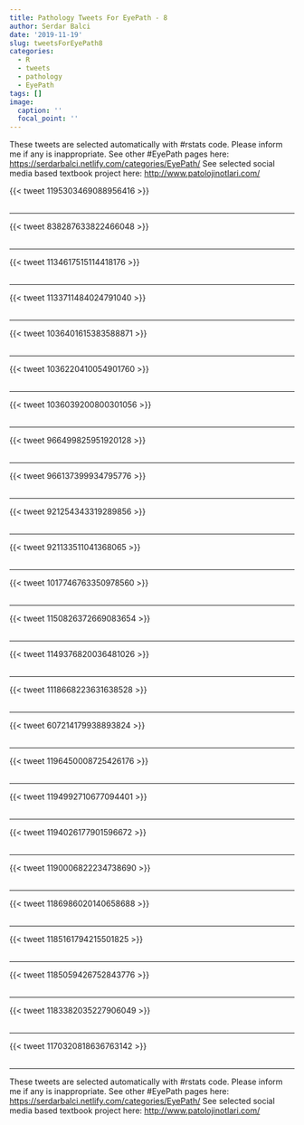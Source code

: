 ```yaml
---
title: Pathology Tweets For EyePath - 8
author: Serdar Balci
date: '2019-11-19'
slug: tweetsForEyePath8
categories:
  - R
  - tweets
  - pathology
  - EyePath
tags: []
image:
  caption: ''
  focal_point: ''
---
```



These tweets are selected automatically with #rstats code. Please inform me if any is inappropriate.
See other #EyePath pages here: https://serdarbalci.netlify.com/categories/EyePath/ 
See selected social media based textbook project here: http://www.patolojinotlari.com/

{{< tweet 1195303469088956416 >}}
<br>
<br>
<hr>
{{< tweet 838287633822466048 >}}
<br>
<br>
<hr>
{{< tweet 1134617515114418176 >}}
<br>
<br>
<hr>
{{< tweet 1133711484024791040 >}}
<br>
<br>
<hr>
{{< tweet 1036401615383588871 >}}
<br>
<br>
<hr>
{{< tweet 1036220410054901760 >}}
<br>
<br>
<hr>
{{< tweet 1036039200800301056 >}}
<br>
<br>
<hr>
{{< tweet 966499825951920128 >}}
<br>
<br>
<hr>
{{< tweet 966137399934795776 >}}
<br>
<br>
<hr>
{{< tweet 921254343319289856 >}}
<br>
<br>
<hr>
{{< tweet 921133511041368065 >}}
<br>
<br>
<hr>
{{< tweet 1017746763350978560 >}}
<br>
<br>
<hr>
{{< tweet 1150826372669083654 >}}
<br>
<br>
<hr>
{{< tweet 1149376820036481026 >}}
<br>
<br>
<hr>
{{< tweet 1118668223631638528 >}}
<br>
<br>
<hr>
{{< tweet 607214179938893824 >}}
<br>
<br>
<hr>
{{< tweet 1196450008725426176 >}}
<br>
<br>
<hr>
{{< tweet 1194992710677094401 >}}
<br>
<br>
<hr>
{{< tweet 1194026177901596672 >}}
<br>
<br>
<hr>
{{< tweet 1190006822234738690 >}}
<br>
<br>
<hr>
{{< tweet 1186986020140658688 >}}
<br>
<br>
<hr>
{{< tweet 1185161794215501825 >}}
<br>
<br>
<hr>
{{< tweet 1185059426752843776 >}}
<br>
<br>
<hr>
{{< tweet 1183382035227906049 >}}
<br>
<br>
<hr>
{{< tweet 1170320818636763142 >}}
<br>
<br>
<hr>


These tweets are selected automatically with #rstats code. Please inform me if any is inappropriate.
See other #EyePath pages here: https://serdarbalci.netlify.com/categories/EyePath/ 
See selected social media based textbook project here: http://www.patolojinotlari.com/
